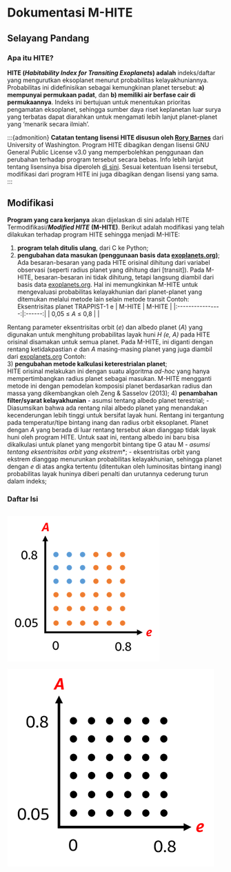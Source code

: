 # Dokumentasi M-HITE 
## Selayang Pandang
### Apa itu HITE?
**HITE (_Habitability Index for Transiting Exoplanets_) adalah** indeks/daftar yang mengurutkan eksoplanet menurut probabilitas kelayakhuniannya. Probabilitas ini didefinisikan sebagai kemungkinan planet tersebut: **a) mempunyai permukaan padat**, dan **b) memiliki air berfase cair di permukaannya**. Indeks ini bertujuan untuk menentukan prioritas pengamatan eksoplanet, sehingga sumber daya riset keplanetan luar surya yang terbatas dapat diarahkan untuk mengamati lebih lanjut planet-planet yang ‘menarik secara ilmiah’.

:::{admonition} **Catatan tentang lisensi**
**HITE disusun oleh [Rory Barnes](https://github.com/RoryBarnes/HITE)** dari University of Washington. Program HITE dibagikan dengan lisensi GNU General Public License v3.0 yang memperbolehkan penggunaan dan perubahan terhadap program tersebut secara bebas. Info lebih lanjut tentang lisensinya bisa diperoleh [di sini](https://github.com/RoryBarnes/HITE/blob/master/LICENSE). Sesuai ketentuan lisensi tersebut, modifikasi dari program HITE ini juga dibagikan dengan lisensi yang sama.
:::

## Modifikasi
**Program yang cara kerjanya** akan dijelaskan di sini adalah HITE Termodifikasi/**_Modified HITE_** **(M-HITE)**. Berikut adalah modifikasi yang telah dilakukan terhadap program HITE sehingga menjadi M-HITE:
1) **program telah ditulis ulang**, dari C ke Python;
2) **pengubahan data masukan (penggunaan basis data [exoplanets.org](https://www.exoplanets.org))**;
		Ada besaran-besaran yang pada HITE orisinal dihitung dari variabel observasi (seperti radius planet yang dihitung dari [transit]). Pada M-HITE, besaran-besaran ini tidak dihitung, tetapi langsung diambil dari basis data [exoplanets.org](https://www.exoplanets.org). Hal ini memungkinkan M-HITE untuk mengevaluasi probabilitas kelayakhunian dari planet-planet yang ditemukan melalui metode lain selain metode transit
Contoh: Eksentrisitas planet TRAPPIST-1 e
| M-HITE           | M-HITE |
|:----------------:|:------:|
| 0,05 ≤ _A_ ≤ 0,8 |        |

Rentang parameter eksentrisitas orbit (_e_) dan albedo planet (_A_) yang digunakan untuk menghitung probabilitas layak huni _H (e, A)_ pada HITE orisinal disamakan untuk semua planet. Pada M-HITE, ini diganti dengan rentang ketidakpastian _e_ dan _A_ masing-masing planet yang juga diambil dari [exoplanets.org](http://www.exoplanets.org)
Contoh:  
3) **pengubahan metode kalkulasi keterestrialan planet**;  
		HITE orisinal melakukan ini dengan suatu algoritma _ad-hoc_ yang hanya mempertimbangkan radius planet sebagai masukan. M-HITE mengganti metode ini dengan pemodelan komposisi planet berdasarkan radius dan massa yang dikembangkan oleh Zeng & Sasselov (2013);
4) **penambahan filter/syarat kelayakhunian**
	- asumsi tentang albedo planet terestrial;
    - Diasumsikan bahwa ada rentang nilai albedo planet yang menandakan kecenderungan lebih tinggi untuk bersifat layak huni. Rentang ini tergantung pada temperatur/tipe bintang inang dan radius orbit eksoplanet. Planet dengan _A_ yang berada di luar rentang tersebut akan dianggap tidak layak huni oleh program HITE. Untuk saat ini, rentang albedo ini baru bisa dikalkulasi untuk planet yang mengorbit bintang tipe G atau M
	- *asumsi tentang eksentrisitas orbit yang ekstrem**;
    - eksentrisitas orbit yang ekstrem dianggap menurunkan probabilitas kelayakhunian, sehingga planet dengan _e_ di atas angka tertentu (ditentukan oleh luminositas bintang inang) probabilitas layak huninya diberi penalti dan urutannya cederung turun dalam indeks;


### Daftar Isi
```{tableofcontents}
```





![d4c17bfdecec68f5c2dfaa3d87c636ca.png](d4c17bfdecec68f5c2dfaa3d87c636ca.png)






![62fed7446fefc69ad087c21e7cc92834.png](62fed7446fefc69ad087c21e7cc92834.png)